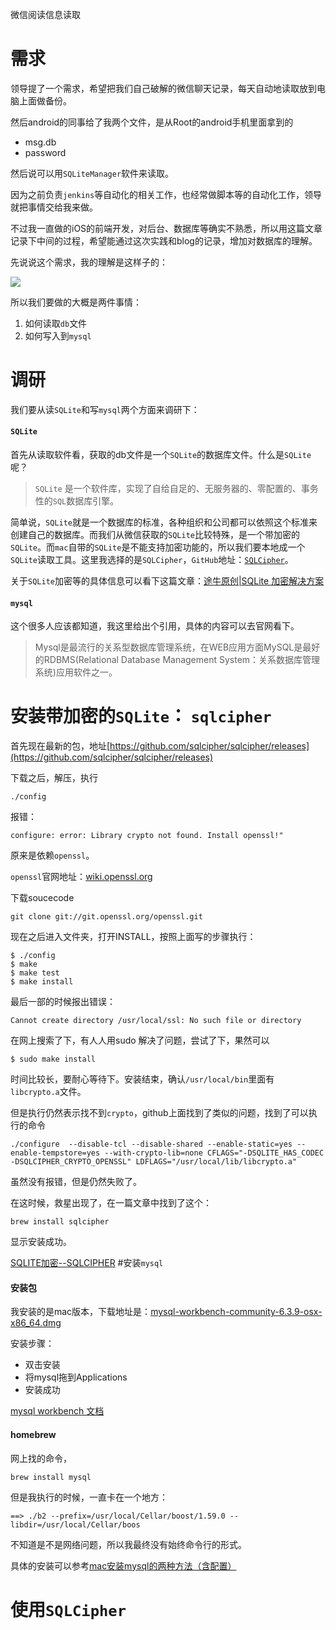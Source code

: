 微信阅读信息读取

# 需求
领导提了一个需求，希望把我们自己破解的微信聊天记录，每天自动地读取放到电脑上面做备份。

然后android的同事给了我两个文件，是从Root的android手机里面拿到的

 - msg.db
 - password

然后说可以用`SQLiteManager`软件来读取。

因为之前负责`jenkins`等自动化的相关工作，也经常做脚本等的自动化工作，领导就把事情交给我来做。

不过我一直做的iOS的前端开发，对后台、数据库等确实不熟悉，所以用这篇文章记录下中间的过程，希望能通过这次实践和blog的记录，增加对数据库的理解。

先说说这个需求，我的理解是这样子的：

![](http://on0hv7n2x.bkt.clouddn.com/%E8%AF%BB%E5%8F%96%E5%BE%AE%E4%BF%A1%E8%81%8A%E5%A4%A9%E8%AE%B0%E5%BD%95%E6%B5%81%E7%A8%8B.png)

所以我们要做的大概是两件事情：
 
 1. 如何读取`db`文件
 2. 如何写入到`mysql`

# 调研
我们要从读`SQLite`和写`mysql`两个方面来调研下：

#### `SQLite`
首先从读取软件看，获取的db文件是一个`SQLite`的数据库文件。什么是`SQLite`呢？

> `SQLite` 是一个软件库，实现了自给自足的、无服务器的、零配置的、事务性的`SQL`数据库引擎。

简单说，`SQLite`就是一个数据库的标准，各种组织和公司都可以依照这个标准来创建自己的数据库。而我们从微信获取的`SQLite`比较特殊，是一个带加密的`SQLite`。而`mac`自带的`SQLite`是不能支持加密功能的，所以我们要本地成一个`SQLite`读取工具。这里我选择的是`SQLCipher`，`GitHub`地址：[`SQLCipher`](https://github.com/sqlcipher/sqlicipher)。

关于`SQLite`加密等的具体信息可以看下这篇文章：[途牛原创|SQLite 加密解决方案](http://blog.csdn.net/tuniumobile/article/details/50737598)

#### `mysql`
这个很多人应该都知道，我这里给出个引用，具体的内容可以去官网看下。

> Mysql是最流行的关系型数据库管理系统，在WEB应用方面MySQL是最好的RDBMS(Relational Database Management System：关系数据库管理系统)应用软件之一。 


# 安装带加密的`SQLite`： `sqlcipher`
首先现在最新的包，地址[https://github.com/sqlcipher/sqlcipher/releases](https://github.com/sqlcipher/sqlcipher/releases)

下载之后，解压，执行

```
./config
```

报错：

```
configure: error: Library crypto not found. Install openssl!"
```

原来是依赖`openssl`。

`openssl`官网地址：[wiki.openssl.org](https://wiki.openssl.org/index.php/Compilation_and_Installation#Retrieve_source_code)

下载soucecode

```
git clone git://git.openssl.org/openssl.git
```

现在之后进入文件夹，打开INSTALL，按照上面写的步骤执行：

```￼
$ ./config
$ make
$ make test
$ make install
```

最后一部的时候报出错误：

```
Cannot create directory /usr/local/ssl: No such file or directory
```

在网上搜索了下，有人人用sudo 解决了问题，尝试了下，果然可以

```
$ sudo make install
```

时间比较长，要耐心等待下。安装结束，确认`/usr/local/bin`里面有
`libcrypto.a`文件。

但是执行仍然表示找不到`crypto`，github上面找到了类似的问题[]()，找到了可以执行的命令

```
./configure  --disable-tcl --disable-shared --enable-static=yes --enable-tempstore=yes --with-crypto-lib=none CFLAGS="-DSQLITE_HAS_CODEC -DSQLCIPHER_CRYPTO_OPENSSL" LDFLAGS="/usr/local/lib/libcrypto.a"
```
虽然没有报错，但是仍然失败了。

在这时候，救星出现了，在一篇文章中找到了这个：

```
brew install sqlcipher
```

显示安装成功。


[SQLITE加密--SQLCIPHER](http://stormzhang.com/android/sqlite/2013/06/16/sqlite-encrypt/)
#安装`mysql`

#### 安装包
我安装的是mac版本，下载地址是：[mysql-workbench-community-6.3.9-osx-x86_64.dmg](https://dev.mysql.com/downloads/file/?id=468289)

安装步骤：

 - 双击安装
 - 将mysql拖到Applications
 - 安装成功

[mysql workbench 文档](https://dev.mysql.com/doc/workbench/en/)


#### homebrew
网上找的命令，

```
brew install mysql
```
但是我执行的时候，一直卡在一个地方：

```
==> ./b2 --prefix=/usr/local/Cellar/boost/1.59.0 --libdir=/usr/local/Cellar/boos

```
不知道是不是网络问题，所以我最终没有始终命令行的形式。

具体的安装可以参考[mac安装mysql的两种方法（含配置）](http://www.jianshu.com/p/fd3aae701db9)

# 使用`SQLCipher`




